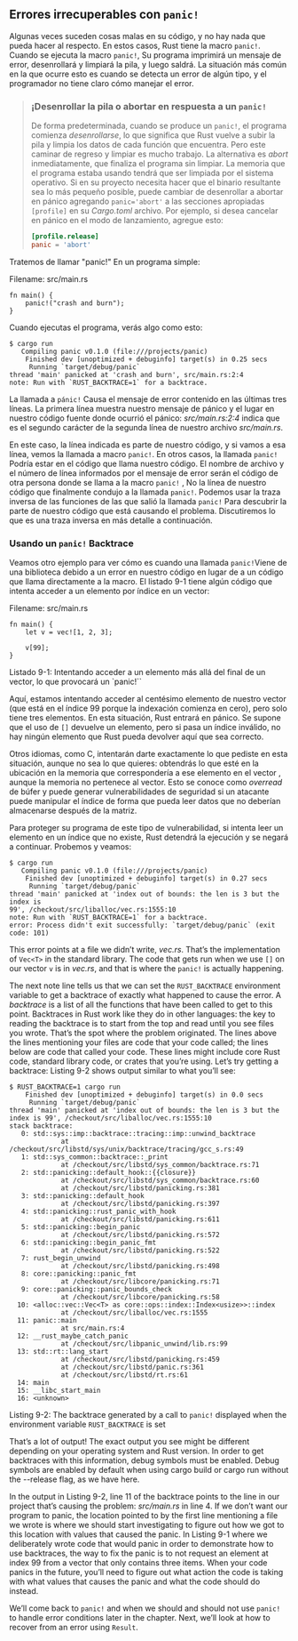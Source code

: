 ## Errores irrecuperables con `panic!`

Algunas veces suceden cosas malas en su código, y no hay nada que pueda hacer al respecto. En estos casos, Rust tiene la macro `panic!`. Cuando se ejecuta la macro `panic!`, Su programa imprimirá un mensaje de error, desenrollará y limpiará la pila, y luego saldrá. La situación más común en la que ocurre esto es cuando se detecta un error de algún tipo, y el programador no tiene claro cómo manejar el error.

> ### ¡Desenrollar la pila o abortar en respuesta a un `panic!`
>
> De forma predeterminada, cuando se produce un `panic!`, el programa comienza *desenrollarse*, lo que significa que Rust vuelve a subir la pila y limpia los datos de cada función que encuentra. Pero este caminar de regreso y limpiar es mucho trabajo. La alternativa es *abort* inmediatamente, que finaliza el programa sin limpiar. La memoria que el programa estaba usando tendrá que ser limpiada por el sistema operativo. Si en su proyecto necesita hacer que el binario resultante sea lo más pequeño posible, puede cambiar de desenrollar a abortar en pánico agregando `panic='abort'` a las secciones apropiadas `[profile]` en su *Cargo.toml* archivo. Por ejemplo, si desea cancelar en pánico en el modo de lanzamiento, agregue esto:
>
> ```toml
> [profile.release]
> panic = 'abort'
> ```

Tratemos de llamar "panic!" En un programa simple:

<span class="filename">Filename: src/main.rs</span>

```rust,should_panic
fn main() {
    panic!("crash and burn");
}
```

Cuando ejecutas el programa, verás algo como esto:

```text
$ cargo run
   Compiling panic v0.1.0 (file:///projects/panic)
    Finished dev [unoptimized + debuginfo] target(s) in 0.25 secs
     Running `target/debug/panic`
thread 'main' panicked at 'crash and burn', src/main.rs:2:4
note: Run with `RUST_BACKTRACE=1` for a backtrace.
```

La llamada a `pánic!` Causa el mensaje de error contenido en las últimas tres líneas. La primera línea muestra nuestro mensaje de pánico y el lugar en nuestro código fuente donde ocurrió el pánico: *src/main.rs:2:4* indica que es el segundo carácter de la segunda línea de nuestro archivo *src/main.rs*.

En este caso, la línea indicada es parte de nuestro código, y si vamos a esa línea, vemos la llamada a macro `panic!`. En otros casos, la llamada `panic!` Podría estar en el código que llama nuestro código. El nombre de archivo y el número de línea informados por el mensaje de error serán el código de otra persona donde se llama a la macro `panic!` , No la línea de nuestro código que finalmente condujo a la llamada `panic!`. Podemos usar la traza inversa de las funciones de las que salió la llamada `panic!` Para descubrir la parte de nuestro código que está causando el problema. Discutiremos lo que es una traza inversa en más detalle a continuación.

### Usando un `panic!` Backtrace

Veamos otro ejemplo para ver cómo es cuando una llamada `panic!`Viene de una biblioteca debido a un error en nuestro código en lugar de a un código que llama directamente a la macro. El listado 9-1 tiene algún código que intenta acceder a un elemento por índice en un vector:

<span class="filename">Filename: src/main.rs</span>

```rust,should_panic
fn main() {
    let v = vec![1, 2, 3];

    v[99];
}
```

<span class="caption">Listado 9-1: Intentando acceder a un elemento más allá del final de un vector, lo que provocará un `panic!``</span>

Aquí, estamos intentando acceder al centésimo elemento de nuestro vector (que está en el índice 99 porque la indexación comienza en cero), pero solo tiene tres elementos. En esta situación, Rust entrará en pánico. Se supone que el uso de `[]` devuelve un elemento, pero si pasa un índice inválido, no hay ningún elemento que Rust pueda devolver aquí que sea correcto.

Otros idiomas, como C, intentarán darte exactamente lo que pediste en esta situación, aunque no sea lo que quieres: obtendrás lo que esté en la ubicación en la memoria que correspondería a ese elemento en el vector , aunque la memoria no pertenece al vector. Esto se conoce como *overread* de búfer y puede generar vulnerabilidades de seguridad si un atacante puede manipular el índice de forma que pueda leer datos que no deberían almacenarse después de la matriz.

Para proteger su programa de este tipo de vulnerabilidad, si intenta leer un elemento en un índice que no existe, Rust detendrá la ejecución y se negará a continuar. Probemos y veamos:

```text
$ cargo run
   Compiling panic v0.1.0 (file:///projects/panic)
    Finished dev [unoptimized + debuginfo] target(s) in 0.27 secs
     Running `target/debug/panic`
thread 'main' panicked at 'index out of bounds: the len is 3 but the index is
99', /checkout/src/liballoc/vec.rs:1555:10
note: Run with `RUST_BACKTRACE=1` for a backtrace.
error: Process didn't exit successfully: `target/debug/panic` (exit code: 101)
```

This error points at a file we didn’t write, *vec.rs*. That’s the
implementation of `Vec<T>` in the standard library. The code that gets run when
we use `[]` on our vector `v` is in *vec.rs*, and that is where the `panic!` is
actually happening.

The next note line tells us that we can set the `RUST_BACKTRACE` environment
variable to get a backtrace of exactly what happened to cause the error. A
*backtrace* is a list of all the functions that have been called to get to this
point. Backtraces in Rust work like they do in other languages: the key to
reading the backtrace is to start from the top and read until you see files you
wrote. That’s the spot where the problem originated. The lines above the lines
mentioning your files are code that your code called; the lines below are code
that called your code. These lines might include core Rust code, standard
library code, or crates that you’re using. Let’s try getting a backtrace:
Listing 9-2 shows output similar to what you’ll see:

```text
$ RUST_BACKTRACE=1 cargo run
    Finished dev [unoptimized + debuginfo] target(s) in 0.0 secs
     Running `target/debug/panic`
thread 'main' panicked at 'index out of bounds: the len is 3 but the index is 99', /checkout/src/liballoc/vec.rs:1555:10
stack backtrace:
   0: std::sys::imp::backtrace::tracing::imp::unwind_backtrace
             at /checkout/src/libstd/sys/unix/backtrace/tracing/gcc_s.rs:49
   1: std::sys_common::backtrace::_print
             at /checkout/src/libstd/sys_common/backtrace.rs:71
   2: std::panicking::default_hook::{{closure}}
             at /checkout/src/libstd/sys_common/backtrace.rs:60
             at /checkout/src/libstd/panicking.rs:381
   3: std::panicking::default_hook
             at /checkout/src/libstd/panicking.rs:397
   4: std::panicking::rust_panic_with_hook
             at /checkout/src/libstd/panicking.rs:611
   5: std::panicking::begin_panic
             at /checkout/src/libstd/panicking.rs:572
   6: std::panicking::begin_panic_fmt
             at /checkout/src/libstd/panicking.rs:522
   7: rust_begin_unwind
             at /checkout/src/libstd/panicking.rs:498
   8: core::panicking::panic_fmt
             at /checkout/src/libcore/panicking.rs:71
   9: core::panicking::panic_bounds_check
             at /checkout/src/libcore/panicking.rs:58
  10: <alloc::vec::Vec<T> as core::ops::index::Index<usize>>::index
             at /checkout/src/liballoc/vec.rs:1555
  11: panic::main
             at src/main.rs:4
  12: __rust_maybe_catch_panic
             at /checkout/src/libpanic_unwind/lib.rs:99
  13: std::rt::lang_start
             at /checkout/src/libstd/panicking.rs:459
             at /checkout/src/libstd/panic.rs:361
             at /checkout/src/libstd/rt.rs:61
  14: main
  15: __libc_start_main
  16: <unknown>
```

<span class="caption">Listing 9-2: The backtrace generated by a call to
`panic!` displayed when the environment variable `RUST_BACKTRACE` is set</span>

That’s a lot of output! The exact output you see might be different depending
on your operating system and Rust version. In order to get backtraces with this
information, debug symbols must be enabled. Debug symbols are enabled by
default when using cargo build or cargo run without the --release flag, as we
have here.

In the output in Listing 9-2, line 11 of the backtrace points to the line in
our project that’s causing the problem: *src/main.rs* in line 4. If we don’t
want our program to panic, the location pointed to by the first line mentioning
a file we wrote is where we should start investigating to figure out how we got
to this location with values that caused the panic. In Listing 9-1 where we
deliberately wrote code that would panic in order to demonstrate how to use
backtraces, the way to fix the panic is to not request an element at index 99
from a vector that only contains three items. When your code panics in the
future, you’ll need to figure out what action the code is taking with what
values that causes the panic and what the code should do instead.

We’ll come back to `panic!` and when we should and should not use `panic!` to
handle error conditions later in the chapter. Next, we’ll look at how to
recover from an error using `Result`.
